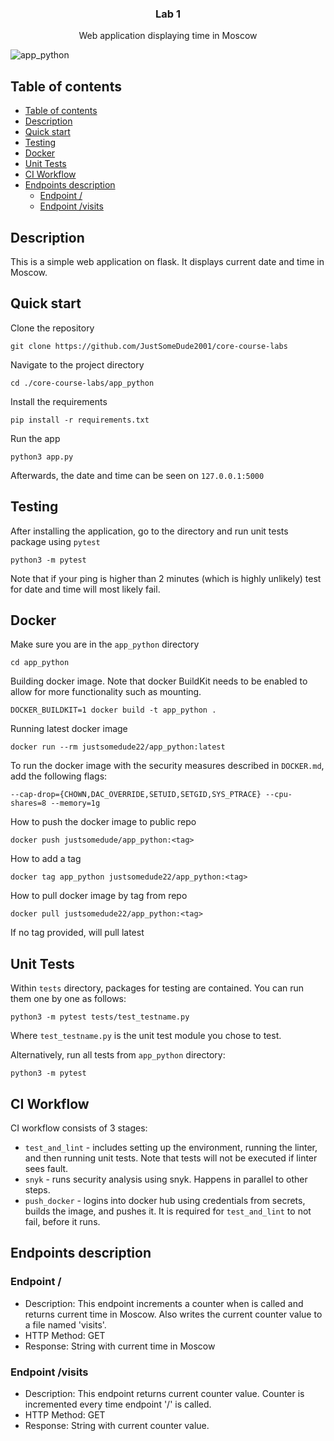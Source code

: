 <p align="center">

  <h3 align="center">Lab 1</h3>

  <p align="center">
    Web application displaying time in Moscow
    <br>
  </p>
</p>

![app_python](https://github.com/JustSomeDude2001/core-course-labs/actions/workflows/app_python.yml/badge.svg)

## Table of contents

- [Table of contents](#table-of-contents)
- [Description](#description)
- [Quick start](#quick-start)
- [Testing](#testing)
- [Docker](#docker)
- [Unit Tests](#unit-tests)
- [CI Workflow](#ci-workflow)
- [Endpoints description](#endpoints-description)
  - [Endpoint /](#endpoint-)
  - [Endpoint /visits](#endpoint-visits)


## Description

This is a simple web application on flask. It displays current date and time in Moscow. 


## Quick start

Clone the repository

```
git clone https://github.com/JustSomeDude2001/core-course-labs
```

Navigate to the project directory

```
cd ./core-course-labs/app_python
```

Install the requirements

```
pip install -r requirements.txt
```

Run the app

```
python3 app.py
```

Afterwards, the date and time can be seen on `127.0.0.1:5000`


## Testing

After installing the application, go to the directory and run unit tests package using `pytest`

```
python3 -m pytest
```

Note that if your ping is higher than 2 minutes (which is highly unlikely) test for date and time will most likely fail.

## Docker

Make sure you are in the `app_python` directory
```
cd app_python
```

Building docker image. Note that docker BuildKit needs to be enabled to allow for more functionality such as mounting.
```
DOCKER_BUILDKIT=1 docker build -t app_python .
```

Running latest docker image

```
docker run --rm justsomedude22/app_python:latest
```

To run the docker image with the security measures described in `DOCKER.md`, add the following flags:

```
--cap-drop={CHOWN,DAC_OVERRIDE,SETUID,SETGID,SYS_PTRACE} --cpu-shares=8 --memory=1g
```

How to push the docker image to public repo

```
docker push justsomedude/app_python:<tag>
```

How to add a tag

```
docker tag app_python justsomedude22/app_python:<tag>
```

How to pull docker image by tag from repo

```
docker pull justsomedude22/app_python:<tag>
```

If no tag provided, will pull latest

## Unit Tests

Within `tests` directory, packages for testing are contained. You can run them one by one as follows:

```
python3 -m pytest tests/test_testname.py
```

Where `test_testname.py` is the unit test module you chose to test.

Alternatively, run all tests from `app_python` directory:

```
python3 -m pytest
```

## CI Workflow

CI workflow consists of 3 stages:

- `test_and_lint` - includes setting up the environment, running the linter, and then running unit tests. Note that tests will not be executed if linter sees fault.
- `snyk` - runs security analysis using snyk. Happens in parallel to other steps.
- `push_docker` - logins into docker hub using credentials from secrets, builds the image, and pushes it. It is required for `test_and_lint` to not fail, before it runs.


## Endpoints description

### Endpoint /
- Description: This endpoint increments a counter when is called and returns current time in Moscow. Also writes the current counter value to a file named 'visits'.
- HTTP Method: GET
- Response: String with current time in Moscow


### Endpoint /visits
* Description: This endpoint returns current counter value. Counter is incremented every time endpoint '/' is called.
* HTTP Method: GET
* Response: String with current counter value.